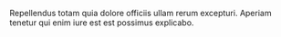Repellendus totam quia dolore officiis ullam rerum excepturi.
Aperiam tenetur qui enim iure est est possimus explicabo.